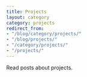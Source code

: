 ```yaml
---
title: Projects
layout: category
category: projects
redirect_from:
- "/blog/category/projects/"
- "/blog/projects/"
- "/category/projects/"
- "/projects/"
---
```


Read posts about projects.